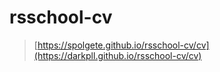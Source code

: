 # rsschool-cv
> [https://spolgete.github.io/rsschool-cv/cv](https://darkpll.github.io/rsschool-cv/cv)

